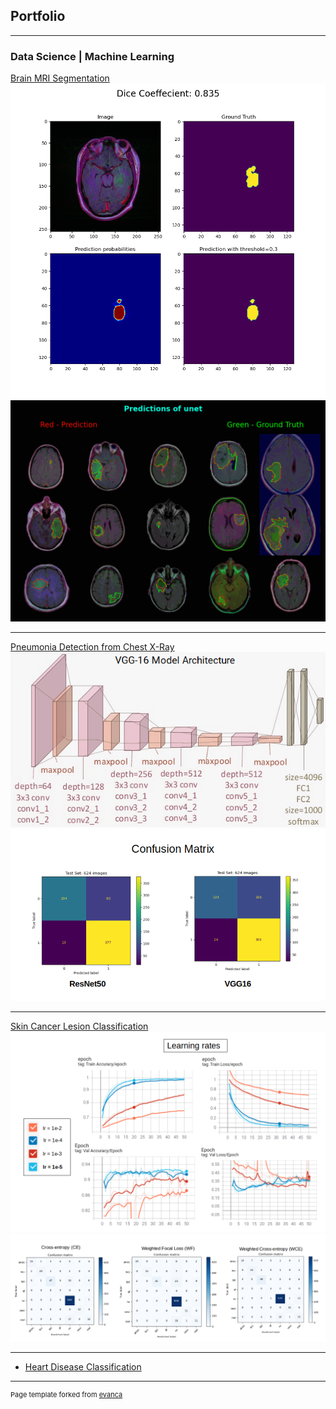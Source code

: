 ## Portfolio

---

### Data Science | Machine Learning


[Brain MRI Segmentation](https://github.com/Nishita-Kapoor/brain_mri_segmentation)
<br>
<img src="images/prediction.png?raw=true"/>
<br>
<img src="images/predictions.gif?raw=true"/>

---

[Pneumonia Detection from Chest X-Ray](https://github.com/Nishita-Kapoor/pneumonia_detection_xrays)
<br>
<img src="images/vgg16.png?raw=true"/>
<br>
<img src="images/confusion_matrices.png?raw=true"/>

---

[Skin Cancer Lesion Classification](https://github.com/Nishita-Kapoor/skin_cancer)
<br>
<img src="images/learning_rates.png?raw=true"/>
<br>
<img src="images/Confusion_matrices.png?raw=true"/>

---


- [Heart Disease Classification](https://github.com/Nishita-Kapoor/heart_disease_classification)





---
<p style="font-size:11px">Page template forked from <a href="https://github.com/evanca/quick-portfolio">evanca</a></p>
<!-- Remove above link if you don't want to attibute -->
